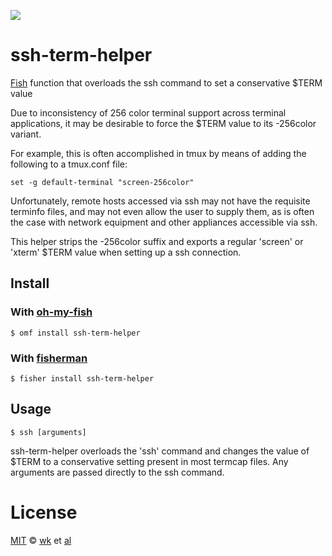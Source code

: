 ![][license-badge]

# ssh-term-helper

[Fish][fish-link] function that overloads the ssh command
to set a conservative $TERM value

Due to inconsistency of 256 color terminal support across
terminal applications, it may be desirable to force the
$TERM value to its -256color variant.

For example, this is often accomplished in tmux by means
of adding the following to a tmux.conf file:

    set -g default-terminal "screen-256color"

Unfortunately, remote hosts accessed via ssh may not have
the requisite terminfo files, and may not even allow the
user to supply them, as is often the case with network
equipment and other appliances accessible via ssh.

This helper strips the -256color suffix and exports a
regular 'screen' or 'xterm' $TERM value when setting up
a ssh connection.

## Install

### With [oh-my-fish][omf-link]
```fish
$ omf install ssh-term-helper
```

### With [fisherman][fisherman-link]
```fish
$ fisher install ssh-term-helper
```

## Usage

```fish
$ ssh [arguments]
```

ssh-term-helper overloads the 'ssh' command and changes the
value of $TERM to a conservative setting present in most
termcap files. Any arguments are passed directly to the ssh
command.

# License

[MIT][mit] © [wk][author] et [al][contributors]


[mit]:            http://opensource.org/licenses/MIT
[author]:         http://github.com/wk
[contributors]:   https://github.com/wk/pkg-ssh-term-helper/graphs/contributors
[fish-link]:      https://fishshell.com/
[omf-link]:       https://www.github.com/oh-my-fish/oh-my-fish
[fisherman-link]: https://www.github.com/fisherman/fisherman

[license-badge]:  https://img.shields.io/badge/license-MIT-007EC7.svg?style=flat-square
